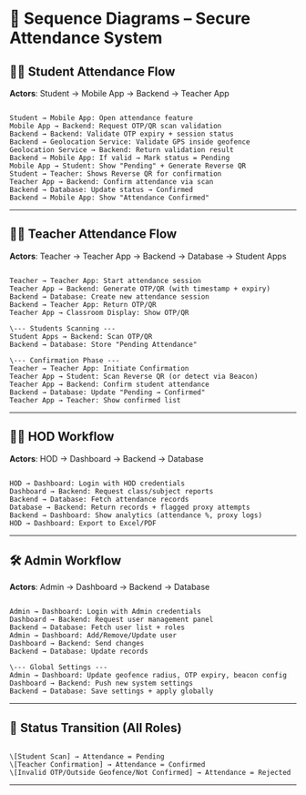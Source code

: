 
# 📑 Sequence Diagrams – Secure Attendance System


## 👨‍🎓 Student Attendance Flow

**Actors**: Student → Mobile App → Backend → Teacher App

```

Student → Mobile App: Open attendance feature
Mobile App → Backend: Request OTP/QR scan validation
Backend → Backend: Validate OTP expiry + session status
Backend → Geolocation Service: Validate GPS inside geofence
Geolocation Service → Backend: Return validation result
Backend → Mobile App: If valid → Mark status = Pending
Mobile App → Student: Show "Pending" + Generate Reverse QR
Student → Teacher: Shows Reverse QR for confirmation
Teacher App → Backend: Confirm attendance via scan
Backend → Database: Update status → Confirmed
Backend → Mobile App: Show "Attendance Confirmed"

```

---

## 👨‍🏫 Teacher Attendance Flow

**Actors**: Teacher → Teacher App → Backend → Database → Student Apps

```

Teacher → Teacher App: Start attendance session
Teacher App → Backend: Generate OTP/QR (with timestamp + expiry)
Backend → Database: Create new attendance session
Backend → Teacher App: Return OTP/QR
Teacher App → Classroom Display: Show OTP/QR

\--- Students Scanning ---
Student Apps → Backend: Scan OTP/QR
Backend → Database: Store "Pending Attendance"

\--- Confirmation Phase ---
Teacher → Teacher App: Initiate Confirmation
Teacher App → Student: Scan Reverse QR (or detect via Beacon)
Teacher App → Backend: Confirm student attendance
Backend → Database: Update "Pending → Confirmed"
Teacher App → Teacher: Show confirmed list

```

---

## 👨‍💼 HOD Workflow

**Actors**: HOD → Dashboard → Backend → Database

```

HOD → Dashboard: Login with HOD credentials
Dashboard → Backend: Request class/subject reports
Backend → Database: Fetch attendance records
Database → Backend: Return records + flagged proxy attempts
Backend → Dashboard: Show analytics (attendance %, proxy logs)
HOD → Dashboard: Export to Excel/PDF

```

---

## 🛠️ Admin Workflow

**Actors**: Admin → Dashboard → Backend → Database

```

Admin → Dashboard: Login with Admin credentials
Dashboard → Backend: Request user management panel
Backend → Database: Fetch user list + roles
Admin → Dashboard: Add/Remove/Update user
Dashboard → Backend: Send changes
Backend → Database: Update records

\--- Global Settings ---
Admin → Dashboard: Update geofence radius, OTP expiry, beacon config
Dashboard → Backend: Push new system settings
Backend → Database: Save settings + apply globally

```

---

## 🔄 Status Transition (All Roles)

```

\[Student Scan] → Attendance = Pending
\[Teacher Confirmation] → Attendance = Confirmed
\[Invalid OTP/Outside Geofence/Not Confirmed] → Attendance = Rejected

```

---


